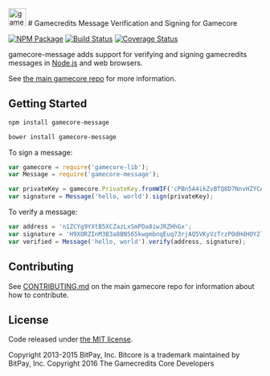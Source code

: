 <img src="http://bitcore.io/css/images/module-message.png" alt="gamecore message" height="35">
# Gamecredits Message Verification and Signing for Gamecore


[![NPM Package](https://img.shields.io/npm/v/gamecore-message.svg?style=flat-square)](https://www.npmjs.org/package/gamecore-message)
[![Build Status](https://img.shields.io/travis/gamecreditspay/gamecore-message.svg?branch=master&style=flat-square)](https://travis-ci.org/gamecreditspay/gamecore-message)
[![Coverage Status](https://img.shields.io/coveralls/gamecreditspay/gamecore-message.svg?style=flat-square)](https://coveralls.io/r/gamecreditspay/gamecore-message?branch=master)

gamecore-message adds support for verifying and signing gamecredits messages in [Node.js](http://nodejs.org/) and web browsers.

See [the main gamecore repo](https://github.com/gamecreditspay/gamecore) for more information.

## Getting Started

```sh
npm install gamecore-message
```

```sh
bower install gamecore-message
```

To sign a message:

```javascript
var gamecore = require('gamecore-lib');
var Message = require('gamecore-message');

var privateKey = gamecore.PrivateKey.fromWIF('cPBn5A4ikZvBTQ8D7NnvHZYCAxzDZ5Z2TSGW2LkyPiLxqYaJPBW4');
var signature = Message('hello, world').sign(privateKey);
```

To verify a message:

```javascript
var address = 'n1ZCYg9YXtB5XCZazLxSmPDa8iwJRZHhGx';
var signature = 'H9XORZInM3B3a8BNS65kwgmbnqEuq73rjAQ5VKyVzTrzPOdHdHOY2lfoph5auvMgLSr7bh+nEQSG/f2kv9TnsbY=';
var verified = Message('hello, world').verify(address, signature);
```

## Contributing

See [CONTRIBUTING.md](https://github.com/gamecreditspay/gamecore/blob/master/CONTRIBUTING.md) on the main gamecore repo for information about how to contribute.

## License

Code released under [the MIT license](https://github.com/gamecreditspay/gamecore/blob/master/LICENSE).

Copyright 2013-2015 BitPay, Inc. Bitcore is a trademark maintained by BitPay, Inc.
Copyright 2016 The Gamecredits Core Developers

